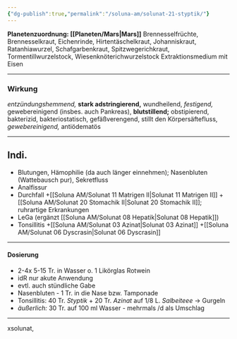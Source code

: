 ```yaml
---
{"dg-publish":true,"permalink":"/soluna-am/solunat-21-styptik/"}
---
```


**Planetenzuordnung: [[Planeten/Mars\|Mars]]**
Brennesselfrüchte, Brennesselkraut, Eichenrinde, Hirtentäschelkraut, Johanniskraut, Ratanhiawurzel, Schafgarbenkraut, Spitzwegerichkraut, Tormentillwurzelstock, Wiesenknöterichwurzelstock
Extraktionsmedium mit Eisen
***
### Wirkung
*entzündungshemmend,* **stark adstringierend,** wundheilend, *festigend,* gewebereinigend (insbes. auch Pankreas), **blutstillend;** obstipierend, bakterizid, bakteriostatisch, gefäßverengend, stillt den Körpersäftefluss, *gewebereinigend,* antiödematös
***
## Indi.
* Blutungen, Hämophilie (da auch länger einnehmen); Nasenbluten (Wattebausch pur), Sekretfluss
* Analfissur
* Durchfall  +[[Soluna AM/Solunat 11 Matrigen II\|Solunat 11 Matrigen II]] +[[Soluna AM/Solunat 20 Stomachik II\|Solunat 20 Stomachik II]]; ruhrartige Erkrankungen
* LeGa  (ergänzt [[Soluna AM/Solunat 08 Hepatik\|Solunat 08 Hepatik]])
* Tonsillitis +[[Soluna AM/Solunat 03 Azinat\|Solunat 03 Azinat]] +[[Soluna AM/Solunat 06 Dyscrasin\|Solunat 06 Dyscrasin]]
***
#### Dosierung
- 2-4x 5-15 Tr. 
in Wasser o. 1 Likörglas Rotwein
- idR nur akute Anwendung
- evtl. auch stündliche Gabe
- Nasenbluten - 1 Tr. in die Nase bzw. Tamponade
- Tonsillitis: 40 Tr. *Styptik* + 20 Tr. *Azinat* auf 1/8 L. *Salbeiteee* -> Gurgeln
- *äußerlich:* 30 Tr. auf 100 ml Wasser - mehrmals /d als Umschlag
* * *
xsolunat, 